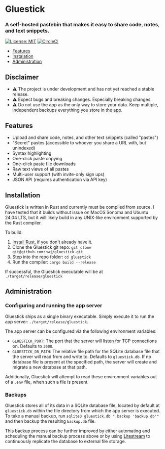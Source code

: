 # Gluestick

### A self-hosted pastebin that makes it easy to share code, notes, and text snippets.

[![License: MIT](https://img.shields.io/badge/License-MIT-yellow.svg)](https://opensource.org/licenses/MIT)
[![CircleCI](https://dl.circleci.com/status-badge/img/circleci/VM8enYtRd7z5ktxpDSNF3i/AqwWXTi1cJw4FVs2Pt1g2Z/tree/main.svg?style=svg)](https://dl.circleci.com/status-badge/redirect/circleci/VM8enYtRd7z5ktxpDSNF3i/AqwWXTi1cJw4FVs2Pt1g2Z/tree/main)

- [Features](#features)
- [Instalation](#installation)
- [Administration](#installation)

## Disclaimer

- ⚠️ The project is under development and has not yet reached a stable release.
- ⚠️ Expect bugs and breaking changes. Especially breaking changes.
- ⚠️ Do not use the app as the only way to store your data. Keep multiple, independent backups everything you store in the app.

## Features

- Upload and share code, notes, and other text snippets (called "pastes")
- "Secret" pastes (accessible to whoever you share a URL with, but unindexed)
- Syntax highlighting
- One-click paste copying
- One-click paste file downloads
- Raw text views of all pastes
- Multi-user support (with invite-only sign ups)
- JSON API (requires authentication via API key)

## Installation

Gluestick is written in Rust and currently must be compiled from source. I have tested that it builds without issue on MacOS Sonoma and Ubuntu 24.04 LTS, but it will likely build in any UNIX-like environment supported by the Rust compiler.

To build:

1. [Install Rust](https://www.rust-lang.org/tools/install), if you don't already have it.
2. Clone the Gluestick git repo: `git clone git@github.com:nwj/gluestick.git`
3. Step into the repo folder: `cd gluestick`
4. Run the compiler: `cargo build --release`

If successful, the Gluestick executable will be at `./target/release/gluestick`

## Administration

### Configuring and running the app server

Gluestick ships as a single binary executable. Simply execute it to run the app server: `./target/release/gluestick`.

The app server can be configured via the following environment variables:

- `GLUESTICK_PORT`: The port that the server will listen for TCP connections on. Defaults to `3000`.
- `GLUESTICK_DB_PATH`: The relative file path for the SQLite database file that the server will read from and write to. Defaults to `gluestick.db`. If no database file is present at the specified path, the server will create and migrate a new database at that path.

Additionally, Gluestick will attempt to read these environment variables out of a `.env` file, when such a file is present.

### Backups

Gluestick stores all of its data in a SQLite database file, located by default at `gluestick.db` within the file directory from which the app server is executed. To take a manual backup, run `sqlite3 gluestick.db ".backup 'backup.db'"` and then backup the resulting `backup.db` file.

This backup process can be further improved by either automating and scheduling the manual backup process above or by using [Litestream](https://litestream.io/) to continuously replicate the database to external file storage.
